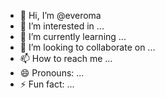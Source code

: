 - 👋 Hi, I’m @everoma
- 👀 I’m interested in ...
- 🌱 I’m currently learning ...
- 💞️ I’m looking to collaborate on ...
- 📫 How to reach me ...
- 😄 Pronouns: ...
- ⚡ Fun fact: ...

<!---
everoma/everoma is a ✨ special ✨ repository because its `README.md` (this file) appears on your GitHub profile.
You can click the Preview link to take a look at your changes.
--->
